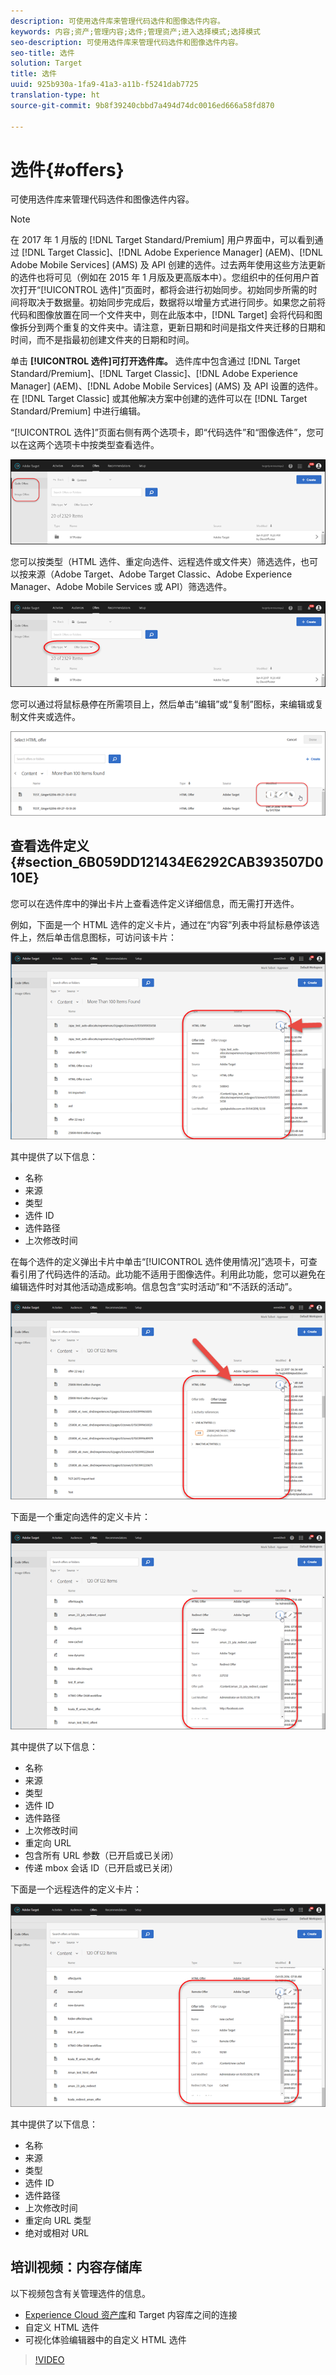 ```yaml
---
description: 可使用选件库来管理代码选件和图像选件内容。
keywords: 内容;资产;管理内容;选件;管理资产;进入选择模式;选择模式
seo-description: 可使用选件库来管理代码选件和图像选件内容。
seo-title: 选件
solution: Target
title: 选件
uuid: 925b930a-1fa9-41a3-a11b-f5241dab7725
translation-type: ht
source-git-commit: 9b8f39240cbbd7a494d74dc0016ed666a58fd870

---
```



# 选件{#offers}

可使用选件库来管理代码选件和图像选件内容。

>[!NOTE]
>
>在 2017 年 1 月版的 [!DNL Target Standard/Premium] 用户界面中，可以看到通过 [!DNL Target Classic]、[!DNL Adobe Experience Manager] (AEM)、[!DNL Adobe Mobile Services] (AMS) 及 API 创建的选件。过去两年使用这些方法更新的选件也将可见（例如在 2015 年 1 月版及更高版本中）。您组织中的任何用户首次打开“[!UICONTROL 选件]”页面时，都将会进行初始同步。初始同步所需的时间将取决于数据量。初始同步完成后，数据将以增量方式进行同步。如果您之前将代码和图像放置在同一个文件夹中，则在此版本中，[!DNL Target] 会将代码和图像拆分到两个重复的文件夹中。请注意，更新日期和时间是指文件夹迁移的日期和时间，而不是指最初创建文件夹的日期和时间。

单击 **[!UICONTROL 选件]可打开选件库。** 选件库中包含通过 [!DNL Target Standard/Premium]、[!DNL Target Classic]、[!DNL Adobe Experience Manager] (AEM)、[!DNL Adobe Mobile Services] (AMS) 及 API 设置的选件。在 [!DNL Target Classic] 或其他解决方案中创建的选件可以在 [!DNL Target Standard/Premium] 中进行编辑。

“[!UICONTROL 选件]”页面右侧有两个选项卡，即“代码选件”和“图像选件”，您可以在这两个选项卡中按类型查看选件。

![](assets/offers_page.png)

您可以按类型（HTML 选件、重定向选件、远程选件或文件夹）筛选选件，也可以按来源（Adobe Target、Adobe Target Classic、Adobe Experience Manager、Adobe Mobile Services 或 API）筛选选件。

![](assets/offers_filter.png)

您可以通过将鼠标悬停在所需项目上，然后单击“编辑”或“复制”图标，来编辑或复制文件夹或选件。

![](assets/offer-picker-large.png)

## 查看选件定义 {#section_6B059DD121434E6292CAB393507D010E}

您可以在选件库中的弹出卡片上查看选件定义详细信息，而无需打开选件。

例如，下面是一个 HTML 选件的定义卡片，通过在“内容”列表中将鼠标悬停该选件上，然后单击信息图标，可访问该卡片：

![](assets/offer-card-html.png)

其中提供了以下信息：

* 名称
* 来源
* 类型
* 选件 ID
* 选件路径
* 上次修改时间

在每个选件的定义弹出卡片中单击“[!UICONTROL 选件使用情况]”选项卡，可查看引用了代码选件的活动。此功能不适用于图像选件。利用此功能，您可以避免在编辑选件时对其他活动造成影响。信息包含“实时活动”和“不活跃的活动”。

![](assets/offer-card-usage.png)

下面是一个重定向选件的定义卡片：

![](assets/offer-card-redirect.png)

其中提供了以下信息：

* 名称
* 来源
* 类型
* 选件 ID
* 选件路径
* 上次修改时间
* 重定向 URL
* 包含所有 URL 参数（已开启或已关闭）
* 传递 mbox 会话 ID（已开启或已关闭）

下面是一个远程选件的定义卡片：

![](assets/offer-card-remote.png)

其中提供了以下信息：

* 名称
* 来源
* 类型
* 选件 ID
* 选件路径
* 上次修改时间
* 重定向 URL 类型
* 绝对或相对 URL

## 培训视频：内容存储库

以下视频包含有关管理选件的信息。

* [Experience Cloud 资产库](https://marketing.adobe.com/resources/help/zh_CN/mcloud/creative_cloud.html)和 Target 内容库之间的连接
* 自定义 HTML 选件
* 可视化体验编辑器中的自定义 HTML 选件

>[!VIDEO](https://video.tv.adobe.com/v/17387)
